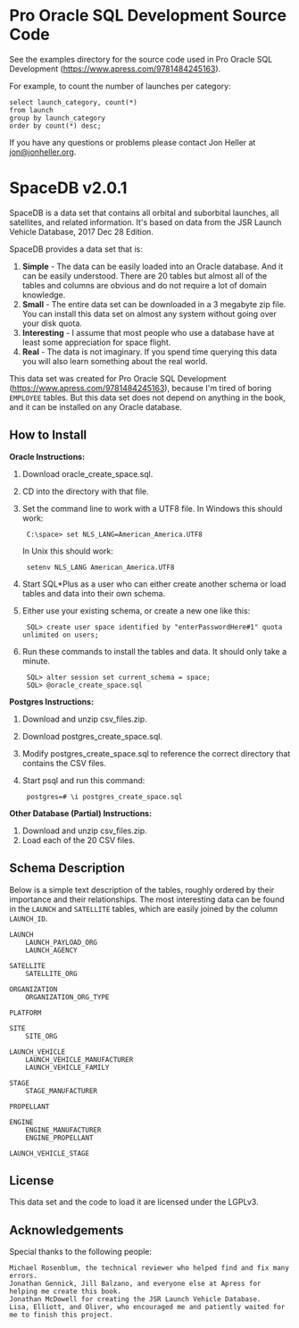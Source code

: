 Pro Oracle SQL Development Source Code
======================================

See the examples directory for the source code used in Pro Oracle SQL Development (https://www.apress.com/9781484245163).

For example, to count the number of launches per category:

	select launch_category, count(*)
	from launch
	group by launch_category
	order by count(*) desc;

If you have any questions or problems please contact Jon Heller at jon@jonheller.org.


SpaceDB v2.0.1
==============

SpaceDB is a data set that contains all orbital and suborbital launches, all satellites, and related information.  It's based on data from the JSR Launch Vehicle Database, 2017 Dec 28 Edition.

SpaceDB provides a data set that is:

1. **Simple** - The data can be easily loaded into an Oracle database.  And it can be easily understood.  There are 20 tables but almost all of the tables and columns are obvious and do not require a lot of domain knowledge.
2. **Small** - The entire data set can be downloaded in a 3 megabyte zip file.  You can install this data set on almost any system without going over your disk quota.
3. **Interesting** - I assume that most people who use a database have at least some appreciation for space flight.
4. **Real** - The data is not imaginary.  If you spend time querying this data you will also learn something about the real world.

This data set was created for Pro Oracle SQL Development (https://www.apress.com/9781484245163), because I'm tired of boring `EMPLOYEE` tables.  But this data set does not depend on anything in the book, and it can be installed on any Oracle database.


How to Install
--------------

**Oracle Instructions:**

1. Download oracle_create_space.sql.
2. CD into the directory with that file.
3. Set the command line to work with a UTF8 file.  In Windows this should work:

		C:\space> set NLS_LANG=American_America.UTF8

	In Unix this should work:

		setenv NLS_LANG American_America.UTF8

4. Start SQL\*Plus as a user who can either create another schema or load tables and data into their own schema.
5. Either use your existing schema, or create a new one like this:

		SQL> create user space identified by "enterPasswordHere#1" quota unlimited on users;

6. Run these commands to install the tables and data.  It should only take a minute.

		SQL> alter session set current_schema = space;
		SQL> @oracle_create_space.sql

**Postgres Instructions:**

1. Download and unzip csv_files.zip.
2. Download postgres_create_space.sql.
3. Modify postgres_create_space.sql to reference the correct directory that contains the CSV files.
4. Start psql and run this command:

		postgres=# \i postgres_create_space.sql


**Other Database (Partial) Instructions:**

1. Download and unzip csv_files.zip.
2. Load each of the 20 CSV files.


Schema Description
------------------

Below is a simple text description of the tables, roughly ordered by their importance and their relationships.  The most interesting data can be found in the `LAUNCH` and `SATELLITE` tables, which are easily joined by the column `LAUNCH_ID`.

	LAUNCH
		LAUNCH_PAYLOAD_ORG
		LAUNCH_AGENCY

	SATELLITE
		SATELLITE_ORG

	ORGANIZATION
		ORGANIZATION_ORG_TYPE

	PLATFORM

	SITE
		SITE_ORG

	LAUNCH_VEHICLE
		LAUNCH_VEHICLE_MANUFACTURER
		LAUNCH_VEHICLE_FAMILY

	STAGE
		STAGE_MANUFACTURER

	PROPELLANT

	ENGINE
		ENGINE_MANUFACTURER
		ENGINE_PROPELLANT

	LAUNCH_VEHICLE_STAGE


License
-------

This data set and the code to load it are licensed under the LGPLv3.


Acknowledgements
----------------

Special thanks to the following people:

    Michael Rosenblum, the technical reviewer who helped find and fix many errors.
    Jonathan Gennick, Jill Balzano, and everyone else at Apress for helping me create this book.
    Jonathan McDowell for creating the JSR Launch Vehicle Database.
    Lisa, Elliott, and Oliver, who encouraged me and patiently waited for me to finish this project.
